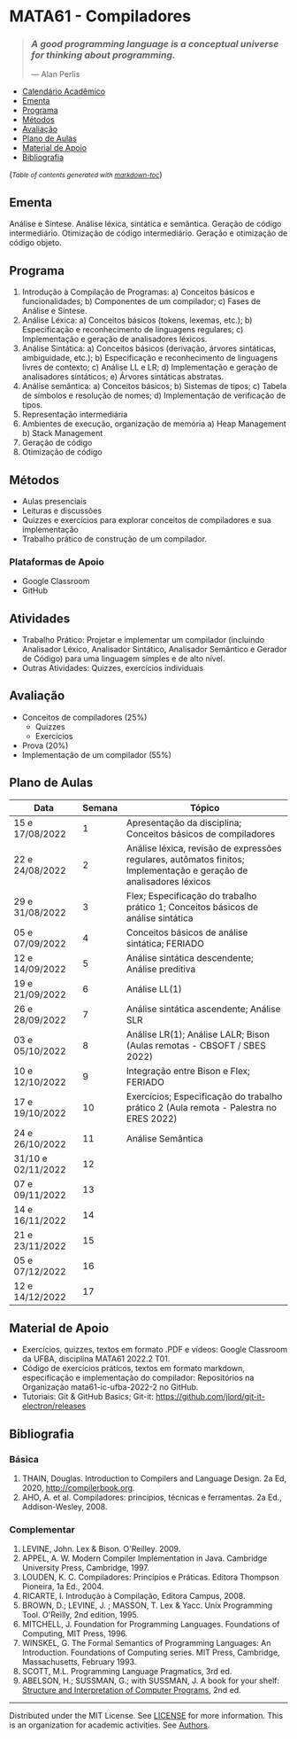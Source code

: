# MATA61 - Compiladores

>### _A good programming language is a conceptual universe for thinking about programming._
>— Alan Perlis

  * [Calendário Acadêmico](https://supac.ufba.br/sites/supac.ufba.br/files/calendario_academico_2022-1-2_ufba_-_aprovado_07.10.21_-_atualizado_04.03.22.pdf)
  * [Ementa](#ementa)
  * [Programa](#programa)
  * [Métodos](#m-todos)
  * [Avaliação](#avalia--o)
  * [Plano de Aulas](#plano-de-aulas)
  * [Material de Apoio](#material-de-apoio)
  * [Bibliografia](#bibliografia)

(<small><i>Table of contents generated with <a href='http://ecotrust-canada.github.io/markdown-toc/'>markdown-toc</a></i></small>)

## Ementa

Análise e Síntese. Análise léxica, sintática e semântica. Geração de código intermediário. Otimização de código
intermediário. Geração e otimização de código objeto.

## Programa

1. Introdução à Compilação de Programas:
   a) Conceitos básicos e funcionalidades;
   b) Componentes de um compilador;
   c) Fases de Análise e Síntese. 
2. Análise Léxica: 
  a) Conceitos básicos (tokens, lexemas, etc.);
  b) Especificação e reconhecimento de linguagens regulares;
  c) Implementação e geração de analisadores léxicos.
3. Análise Sintática: 
  a) Conceitos básicos (derivação, árvores sintáticas, ambiguidade, etc.);
  b) Especificação e reconhecimento de linguagens livres de contexto; 
  c) Análise LL e LR;
  d) Implementação e geração de analisadores sintáticos;
  e) Árvores sintáticas abstratas.
4. Análise semântica: 
  a) Conceitos básicos;
  b) Sistemas de tipos;
  c) Tabela de símbolos e resolução de nomes;
  d) Implementação de verificação de tipos. 
5. Representação intermediária 
6. Ambientes de execução, organização de memória
  a) Heap Management
  b) Stack Management
7. Geração de código 
8. Otimização de código

## Métodos

- Aulas presenciais
- Leituras e discussões
- Quizzes e exercícios para explorar conceitos de compiladores e sua implementação
- Trabalho prático de construção de um compilador.

### Plataformas de Apoio

- Google Classroom
- GitHub
 
## Atividades 
 
- Trabalho Prático:  Projetar e implementar um compilador (incluindo Analisador Léxico, Analisador Sintático, Analisador Semântico e Gerador de Código) para uma linguagem simples e de alto nível.
- Outras Atividades: Quizzes,  exercícios individuais

## Avaliação

+ Conceitos de compiladores (25%)
   - Quizzes
   - Exercícios
+ Prova (20%)
+ Implementação de um compilador (55%)

## Plano de Aulas

Data | Semana | Tópico
-- | -- | --
15 e 17/08/2022 | 1 | Apresentação da disciplina; Conceitos básicos de compiladores
22 e 24/08/2022 | 2 | Análise léxica, revisão de expressões regulares, autômatos finitos; Implementação e geração de analisadores léxicos
29 e 31/08/2022 | 3 | Flex; Especificação do trabalho prático 1; Conceitos básicos de análise sintática
05 e 07/09/2022 | 4 | Conceitos básicos de análise sintática; FERIADO
12 e 14/09/2022 | 5 | Análise sintática descendente; Análise preditiva
19 e 21/09/2022 | 6 | Análise LL(1)
26 e 28/09/2022 | 7 | Análise sintática ascendente; Análise SLR
03 e 05/10/2022 | 8 | Análise LR(1); Análise LALR; Bison (Aulas remotas - CBSOFT / SBES 2022)
10 e 12/10/2022 | 9 | Integração entre Bison e Flex; FERIADO
17 e 19/10/2022 | 10 | Exercícios; Especificação do trabalho prático 2 (Aula remota - Palestra no ERES 2022)
24 e 26/10/2022 | 11 | Análise Semântica
31/10 e 02/11/2022 | 12 |  
07 e 09/11/2022 | 13 |  
14 e 16/11/2022 | 14 | 
21 e 23/11/2022 | 15 | 
05 e 07/12/2022 | 16 | 
12 e 14/12/2022 | 17 | 

## Material de Apoio

- Exercícios, quizzes, textos em formato .PDF e vídeos: Google Classroom da UFBA, disciplina MATA61 2022.2 T01.
- Código de exercícios práticos, textos em formato markdown, especificação e implementação do compilador: Repositórios na Organização mata61-ic-ufba-2022-2 no GitHub.
- Tutoriais: Git & GitHub Basics; Git-it: https://github.com/jlord/git-it-electron/releases

## Bibliografia

### Básica

1. THAIN, Douglas. Introduction to Compilers and Language Design. 2a Ed, 2020, http://compilerbook.org.
2. AHO, A. et al. Compiladores: princípios, técnicas e ferramentas. 2a Ed., Addison-Wesley, 2008. 

### Complementar

1. LEVINE, John. Lex & Bison. O'Reilley. 2009.
2. APPEL, A. W. Modern Compiler Implementation in Java. Cambridge University Press, Cambridge, 1997. 
3. LOUDEN, K. C. Compiladores: Princípios e Práticas. Editora Thompson Pioneira, 1a Ed., 2004. 
4. RICARTE, I. Introdução à Compilação, Editora Campus, 2008. 
5. BROWN, D.; LEVINE, J. ; MASSON, T. Lex & Yacc. Unix Programming Tool. O'Reilly, 2nd edition, 1995. 
6. MITCHELL, J. Foundation for Programming Languages. Foundations of Computing, MIT Press, 1996. 
7. WINSKEL, G. The Formal Semantics of Programming Languages: An Introduction. Foundations of Computing series. MIT Press, Cambridge, Massachusetts, February 1993. 
8. SCOTT, M.L. Programming Language Pragmatics, 3rd ed.
9. ABELSON, H.; SUSSMAN, G.; with SUSSMAN, J. A book for your shelf: [Structure and Interpretation of Computer Programs](https://mitpress.mit.edu/sites/default/files/sicp/full-text/book/book.html),  2nd ed.

----
  Distributed under the MIT License. See [LICENSE](LICENSE) for more information.
  This is an organization for academic activities. See [Authors](AUTHORS).
